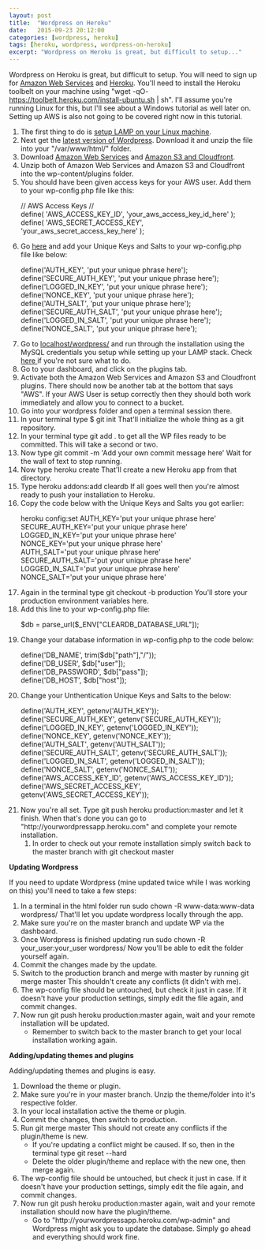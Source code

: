 ```yaml
---
layout: post
title:  "Wordpress on Heroku"
date:   2015-09-23 20:12:00 
categories: [wordpress, heroku]
tags: [heroku, wordpress, wordpress-on-heroku]
excerpt: "Wordpress on Heroku is great, but difficult to setup..."
---
```


Wordpress on Heroku is great, but difficult to setup. You will need to sign up for <a href="http://aws.amazon.com/" target="_blank">Amazon Web Services</a> and <a href="http://heroku.com/" target="_blank">Heroku</a>. You'll need to install the Heroku toolbelt on your machine using "wget -qO- <a href="https://toolbelt.heroku.com/install-ubuntu.sh">https://toolbelt.heroku.com/install-ubuntu.sh</a> | sh". I'll assume you're running Linux for this, but I'll see about a Windows tutorial as well later on. Setting up AWS is also not going to be covered right now in this tutorial.
<ol>
	<li>The first thing to do is <a href="http://www.linux.com/learn/tutorials/288158-easy-lamp-server-installation" target="_blank">setup LAMP on your Linux machine</a>.</li>
	<li>Next get the <a href="https://wordpress.org/download/" target="_blank">latest version of Wordpress</a>. Download it and unzip the file into your "/var/www/html/" folder.</li>
	<li>Download <a href="https://wordpress.org/plugins/amazon-web-services/" target="_blank">Amazon Web Services</a> and <a href="https://wordpress.org/plugins/amazon-s3-and-cloudfront/" target="_blank">Amazon S3 and Cloudfront</a>.</li>
	<li>Unzip both of Amazon Web Services and Amazon S3 and Cloudfront into the wp-content/plugins folder.</li>
	<li>You should have been given access keys for your AWS user. Add them to your wp-config.php file like this:
    	<p class="code-snippet">// AWS Access Keys //<br>
    	define( 'AWS_ACCESS_KEY_ID', 'your_aws_access_key_id_here' );<br>
    	define( 'AWS_SECRET_ACCESS_KEY', 'your_aws_secret_access_key_here' );</p>
    </li>
	<li>Go <a href="https://api.wordpress.org/secret-key/1.1/salt/" target="_blank">here</a> and add your Unique Keys and Salts to your wp-config.php file like below:
    	<p class="code-snippet">define('AUTH_KEY', 'put your unique phrase here');<br>
    	define('SECURE_AUTH_KEY', 'put your unique phrase here');<br>
    	define('LOGGED_IN_KEY', 'put your unique phrase here');<br>
    	define('NONCE_KEY', 'put your unique phrase here');<br>
    	define('AUTH_SALT', 'put your unique phrase here');<br>
    	define('SECURE_AUTH_SALT', 'put your unique phrase here');<br>
    	define('LOGGED_IN_SALT', 'put your unique phrase here');<br>
    	define('NONCE_SALT', 'put your unique phrase here');</p>
    </li>
	<li>Go to <a href="http://localhost/wordpress/" target="_blank">localhost/wordpress/</a> and run through the installation using the MySQL credentials you setup while setting up your LAMP stack. Check <a href="http://codex.wordpress.org/Installing_WordPress" target="_blank">here </a>if you're not sure what to do.</li>
	<li>Go to your dashboard, and click on the plugins tab.</li>
	<li>Activate both the Amazon Web Services and Amazon S3 and Cloudfront plugins. There should now be another tab at the bottom that says "AWS". If your AWS User is setup correctly then they should both work immediately and allow you to connect to a bucket.</li>
	<li>Go into your wordpress folder and open a terminal session there.</li>
	<li>In your terminal type <span class="inline-snippet">$ git init</span> That'll initialize the whole thing as a git repository.</li>
	<li>In your terminal type <span class="inline-snippet">git add .</span> to get all the WP files ready to be committed. This will take a second or two.</li>
	<li>Now type <span class="inline-snippet">git commit -m 'Add your own commit message here'</span> Wait for the wall of text to stop running.</li>
	<li>Now type <span class="inline-snippet">heroku create</span> That'll create a new Heroku app from that directory.</li>
	<li>Type <span class="inline-snippet">heroku addons:add cleardb</span> If all goes well then you're almost ready to push your installation to Heroku.</li>
	<li>Copy the code below with the Unique Keys and Salts you got earlier:
    	<p class="code-snippet">heroku config:set AUTH_KEY='put your unique phrase here'<br>
    	SECURE_AUTH_KEY='put your unique phrase here'<br>
    	LOGGED_IN_KEY='put your unique phrase here'<br>
    	NONCE_KEY='put your unique phrase here'<br>
    	AUTH_SALT='put your unique phrase here'<br>
    	SECURE_AUTH_SALT='put your unique phrase here'<br>
    	LOGGED_IN_SALT='put your unique phrase here'<br>
    	NONCE_SALT='put your unique phrase here'</p>
    </li>
	<li>Again in the terminal type <span class="inline-snippet">git checkout -b production</span> You'll store your production environment variables here.</li>
	<li>Add this line to your wp-config.php file:
	    <p class="code-snippet">$db = parse_url($_ENV["CLEARDB_DATABASE_URL"]);</p>
    </li>
	<li>Change your database information in wp-config.php to the code below:
    	<p class="code-snippet">define('DB_NAME', trim($db["path"],"/"));<br>
    	define('DB_USER', $db["user"]);<br>
    	define('DB_PASSWORD', $db["pass"]);<br>
    	define('DB_HOST', $db["host"]);</p>
    </li>
	<li>Change your Unthentication Unique Keys and Salts to the below:
    	<p class="code-snippet">define('AUTH_KEY', getenv('AUTH_KEY'));<br>
    	define('SECURE_AUTH_KEY', getenv('SECURE_AUTH_KEY'));<br>
    	define('LOGGED_IN_KEY', getenv('LOGGED_IN_KEY'));<br>
    	define('NONCE_KEY', getenv('NONCE_KEY'));<br>
    	define('AUTH_SALT', getenv('AUTH_SALT'));<br>
    	define('SECURE_AUTH_SALT', getenv('SECURE_AUTH_SALT'));<br>
    	define('LOGGED_IN_SALT', getenv('LOGGED_IN_SALT'));<br>
    	define('NONCE_SALT', getenv('NONCE_SALT'));<br>
    	define('AWS_ACCESS_KEY_ID', getenv('AWS_ACCESS_KEY_ID'));<br>
    	define('AWS_SECRET_ACCESS_KEY', getenv('AWS_SECRET_ACCESS_KEY'));</p>
    </li>
	<li>Now you're all set. Type <span class="inline-snippet">git push heroku production:master</span> and let it finish. When that's done you can go to "http://yourwordpressapp.heroku.com" and complete your remote installation.
<ol>
	<li>In order to check out your remote installation simply switch back to the master branch with <span class="inline-snippet">git checkout master</span></li>
</ol>
</li>
</ol>
<strong>Updating Wordpress</strong>

If you need to update Wordpress (mine updated twice while I was working on this) you'll need to take a few steps:
<ol>
	<li>In a terminal in the html folder run <span class="inline-snippet">sudo chown -R www-data:www-data wordpress/</span> That'll let you update wordpress locally through the app.</li>
	<li>Make sure you're on the master branch and update WP via the dashboard.</li>
	<li>Once Wordpress is finished updating run <span class="inline-snippet">sudo chown -R your_user:your_user wordpress/</span> Now you'll be able to edit the folder yourself again.</li>
	<li>Commit the changes made by the update.</li>
	<li>Switch to the production branch and merge with master by running <span class="inline-snippet">git merge master</span> This shouldn't create any conflicts (it didn't with me).</li>
	<li>The wp-config file should be untouched, but check it just in case. If it doesn't have your production settings, simply edit the file again, and commit changes.</li>
	<li>Now run <span class="inline-snippet">git push heroku production:master</span> again, wait and your remote installation will be updated.
<ul>
	<li>Remember to switch back to the master branch to get your local installation working again.</li>
</ul>
</li>
</ol>
<strong>Adding/updating themes and plugins</strong>

Adding/updating themes and plugins is easy.
<ol>
	<li>Download the theme or plugin.</li>
	<li>Make sure you're in your master branch. Unzip the theme/folder into it's respective folder.</li>
	<li>In your local installation active the theme or plugin.</li>
	<li>Commit the changes, then switch to production.</li>
	<li>Run <span class="inline-snippet">git merge master</span> This should not create any conflicts if the plugin/theme is new.
<ul>
	<li>If you're updating a conflict might be caused. If so, then in the terminal type <span class="inline-snippet">git reset --hard</span></li>
	<li>Delete the older plugin/theme and replace with the new one, then merge again.</li>
</ul>
</li>
	<li>The wp-config file should be untouched, but check it just in case. If it doesn't have your production settings, simply edit the file again, and commit changes.</li>
	<li>Now run <span class="inline-snippet">git push heroku production:master</span> again, wait and your remote installation should now have the plugin/theme.
<ul>
	<li>Go to "http://yourwordpressapp.heroku.com/wp-admin" and Wordpress might ask you to update the database. Simply go ahead and everything should work fine.</li>
</ul>
</li>
</ol>